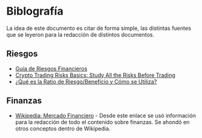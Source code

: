 # Biblografía

La idea de este documento es citar de forma simple, las distintas fuentes que se leyeron para la redacción de distintos documentos.

## Riesgos

- [Guía de Riesgos Financieros](https://academy.binance.com/es/articles/financial-risk-explained)
- [Crypto Trading Risks Basics: Study All the Risks Before Trading](https://3commas.io/academy/articles/crypto-trading-risks-basics)
- [¿Qué es la Ratio de Riesgo/Beneficio y Cómo se Utiliza?](https://academy.binance.com/es/articles/what-is-the-risk-reward-ratio-and-how-to-use-it)

## Finanzas

- [Wikipedia: Mercado Financiero](https://es.wikipedia.org/wiki/Mercado_financiero) - Desde este enlace se usó información para la redacción de todo el contenido sobre finanzas. Se ahondó en otros conceptos dentro de Wikipedia.